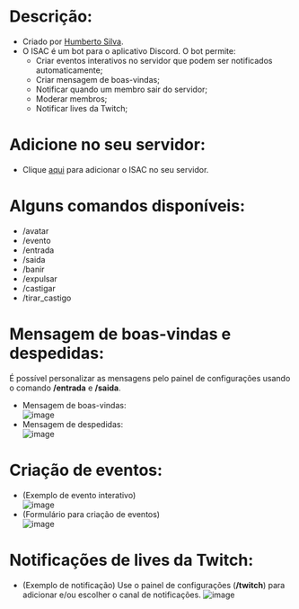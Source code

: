 # Descrição:
* Criado por [Humberto Silva](https://github.com/hptsilva/).
* O ISAC é um bot para o aplicativo Discord. O bot permite:
  * Criar eventos interativos no servidor que podem ser notificados automaticamente;
  * Criar mensagem de boas-vindas;
  * Notificar quando um membro sair do servidor;
  * Moderar membros;
  * Notificar lives da Twitch;

# Adicione no seu servidor:

* Clique [aqui](https://discord.com/oauth2/authorize?client_id=1136689149601124383&permissions=8&integration_type=0&scope=bot) para adicionar o ISAC no seu servidor.

# Alguns comandos disponíveis:

* /avatar
* /evento
* /entrada
* /saida
* /banir
* /expulsar
* /castigar
* /tirar_castigo

# Mensagem de boas-vindas e despedidas:
É possível personalizar as mensagens pelo painel de configurações usando o comando **/entrada** e **/saida**.
* Mensagem de boas-vindas:  
![image](https://github.com/user-attachments/assets/b4271b24-a4bb-4ae0-800a-e6438aa2008e)
* Mensagem de despedidas:  
![image](https://github.com/user-attachments/assets/9f324c26-791a-4164-a9ed-80b739cbaf09)

# Criação de eventos:

* (Exemplo de evento interativo)  
![image](https://github.com/user-attachments/assets/562e6fed-0456-46da-8b27-2d29449aa11b)
* (Formulário para criação de eventos)  
![image](https://github.com/user-attachments/assets/2b130c89-4ea8-42c0-9350-d6726dd167d2)

# Notificações de lives da Twitch:

* (Exemplo de notificação)
Use o painel de configurações (**/twitch**) para adicionar e/ou escolher o canal de notificações.
![image](https://github.com/user-attachments/assets/f7f8f74b-a06b-4bb6-b163-2353e4eb84e3)




